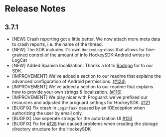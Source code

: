 # Release Notes

## 3.7.1
* [NEW] Crash reporting got a little better. We now attach more meta data to crash reports, i.e. the name of the thread.
* [NEW] The SDK includes it's own `HockeyLog`-class that allows for fine-grained control of the amount of info HockeySDK-Android writes to LogCat
* [NEW] Added Spanish localization. Thanks a lot to [Rodrigo](https://github.com/Papipo) for to our SDK.
* [IMPROVEMENT] We've added a section to our readme that explains the advanced configuration of Android permissions. [(#124)](https://github.com/bitstadium/HockeySDK-Android/issues/124)
* [IMPROVEMENT] We've added a section to our readme that explains how to provide your own strings & localization. [(#116)](https://github.com/bitstadium/HockeySDK-Android/issues/116)
* [IMPROVEMENT] We play nicer with Proguard: we've prefixed our resources and adjusted the proguard settings for HockeySDK. [#121](https://github.com/bitstadium/HockeySDK-Android/issues/121)
* [BUGFIX] Fix crash in `LoginTask` caused by an IOException when authorizing the user by email only.
* [BUGFIX] Use seperate strings for the autorization UI [#133](https://github.com/bitstadium/HockeySDK-Android/pull/133)
* [BUGFIX] Fix for [#128](https://github.com/bitstadium/HockeySDK-Android/issues/128) that caused problems when creating the storage directory structure for the HockeySDK